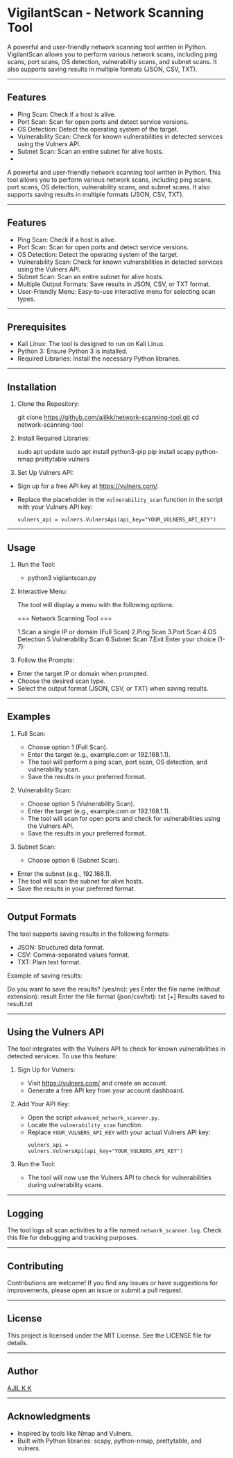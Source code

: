 VigilantScan - Network Scanning Tool
====================================

A powerful and user-friendly network scanning tool written in Python. VigilantScan allows you to perform various network scans, including ping scans, port scans, OS detection, vulnerability scans, and subnet scans. It also supports saving results in multiple formats (JSON, CSV, TXT).

---

Features
--------
- Ping Scan: Check if a host is alive.
- Port Scan: Scan for open ports and detect service versions.
- OS Detection: Detect the operating system of the target.
- Vulnerability Scan: Check for known vulnerabilities in detected services using the Vulners API.
- Subnet Scan: Scan an entire subnet for alive hosts.
-

A powerful and user-friendly network scanning tool written in Python. This tool allows you to perform various network scans, including ping scans, port scans, OS detection, vulnerability scans, and subnet scans. It also supports saving results in multiple formats (JSON, CSV, TXT).

---

Features
--------
- Ping Scan: Check if a host is alive.
- Port Scan: Scan for open ports and detect service versions.
- OS Detection: Detect the operating system of the target.
- Vulnerability Scan: Check for known vulnerabilities in detected services using the Vulners API.
- Subnet Scan: Scan an entire subnet for alive hosts.
- Multiple Output Formats: Save results in JSON, CSV, or TXT format.
- User-Friendly Menu: Easy-to-use interactive menu for selecting scan types.

---

Prerequisites
-------------
- Kali Linux: The tool is designed to run on Kali Linux.
- Python 3: Ensure Python 3 is installed.
- Required Libraries: Install the necessary Python libraries.

---

Installation
------------
1. Clone the Repository:

   git clone https://github.com/ajilkk/network-scanning-tool.git
   cd network-scanning-tool
   
2. Install Required Libraries:

   sudo apt update
   sudo apt install python3-pip
   pip install scapy python-nmap prettytable vulners

3. Set Up Vulners API:
   
  - Sign up for a free API key at https://vulners.com/.
  - Replace the placeholder in the `vulnerability_scan` function in the script with your Vulners API key:
    
    ```
    vulners_api = vulners.VulnersApi(api_key="YOUR_VULNERS_API_KEY")
    ```
---

Usage
-----
1. Run the Tool:

   - python3 vigilantscan.py
   
2. Interactive Menu:

   The tool will display a menu with the following options:
   
   === Network Scanning Tool ===

    1.Scan a single IP or domain (Full Scan)
    2.Ping Scan
    3.Port Scan
    4.OS Detection
    5.Vulnerability Scan
    6.Subnet Scan
    7.Exit
    Enter your choice (1-7):
   
3. Follow the Prompts:
  - Enter the target IP or domain when prompted.
  - Choose the desired scan type.
  - Select the output format (JSON, CSV, or TXT) when saving results.
---

Examples
--------
1. Full Scan:

   - Choose option 1 (Full Scan).
   - Enter the target (e.g., example.com or 192.168.1.1).
   - The tool will perform a ping scan, port scan, OS detection, and vulnerability scan.
   - Save the results in your preferred format.

2. Vulnerability Scan:
   - Choose option 5 (Vulnerability Scan).
   - Enter the target (e.g., example.com or 192.168.1.1).
   - The tool will scan for open ports and check for vulnerabilities using the Vulners API.
   - Save the results in your preferred format.

3. Subnet Scan:
   - Choose option 6 (Subnet Scan).
  - Enter the subnet (e.g., 192.168.1).
  - The tool will scan the subnet for alive hosts.
  - Save the results in your preferred format.

---

Output Formats
--------------
The tool supports saving results in the following formats:
- JSON: Structured data format.
- CSV: Comma-separated values format.
- TXT: Plain text format.

Example of saving results:

  Do you want to save the results? (yes/no): yes
  Enter the file name (without extension): result 
  Enter the file format (json/csv/txt): txt
  [+] Results saved to result.txt


---

Using the Vulners API
---------------------
The tool integrates with the Vulners API to check for known vulnerabilities in detected services. To use this feature:

1. Sign Up for Vulners:
   - Visit https://vulners.com/ and create an account.
   - Generate a free API key from your account dashboard.

2. Add Your API Key:
   - Open the script `advanced_network_scanner.py`.
   - Locate the `vulnerability_scan` function.
   - Replace `YOUR_VULNERS_API_KEY` with your actual Vulners API key:
     ```
     vulners_api = vulners.VulnersApi(api_key="YOUR_VULNERS_API_KEY")
     ```

3. Run the Tool:
   - The tool will now use the Vulners API to check for vulnerabilities during vulnerability scans.

---

Logging
-------
The tool logs all scan activities to a file named `network_scanner.log`. Check this file for debugging and tracking purposes.

---

Contributing
------------
Contributions are welcome! If you find any issues or have suggestions for improvements, please open an issue or submit a pull request.

---

License
-------
This project is licensed under the MIT License. See the LICENSE file for details.

---

Author
------
[AJIL K K](https://github.com/ajilkk)

---

Acknowledgments
---------------
- Inspired by tools like Nmap and Vulners.
- Built with Python libraries: scapy, python-nmap, prettytable, and vulners.
